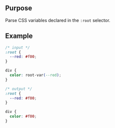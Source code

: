 ## Purpose

Parse CSS variables declared in the `:root` selector.

## Example

```css
/* input */
:root {
  --red: #f00;
}

div {
  color: root-var(--red);
}

/* output */
:root {
  --red: #f00;
}

div {
  color: #f00;
}
```
